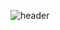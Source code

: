 

![header](https://capsule-render.vercel.app/api?type=waving&color=timeGradient&height=200&text=✨%20PKM-MASTER%20GitHub%20✨&fontSize=50&fontAlignY=30&fontAlign=60)

